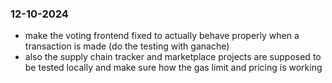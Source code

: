### 12-10-2024
- make the voting frontend fixed to actually behave properly when a transaction is made (do the testing with ganache)
- also the supply chain tracker and marketplace projects are supposed to be tested locally and make sure how the gas limit and pricing is working